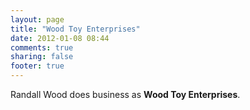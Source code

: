 ```yaml
---
layout: page
title: "Wood Toy Enterprises"
date: 2012-01-08 08:44
comments: true
sharing: false
footer: true
---
```

Randall Wood does business as __Wood Toy Enterprises__.
